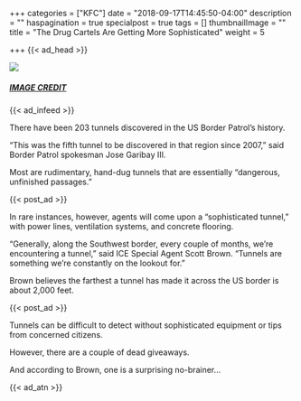 +++
categories = ["KFC"]
date = "2018-09-17T14:45:50-04:00"
description = ""
haspagination = true
specialpost = true
tags = []
thumbnailImage = ""
title = "The Drug Cartels Are Getting More Sophisticated"
weight = 5

+++
{{< ad_head >}}

[![](http://sopawfect.com/wp-content/uploads/2018/08/g-5.jpg)](http://sopawfect.com/wp-content/uploads/2018/08/g-5.jpg)

##### [_IMAGE CREDIT_](https://goo.gl/images/EDEyaC)

{{< ad_infeed >}}

There have been 203 tunnels discovered in the US Border Patrol’s history.

“This was the fifth tunnel to be discovered in that region since 2007,” said Border Patrol spokesman Jose Garibay III.

Most are rudimentary, hand-dug tunnels that are essentially “dangerous, unfinished passages.”

{{< post_ad >}}

In rare instances, however, agents will come upon a “sophisticated tunnel,” with power lines, ventilation systems, and concrete flooring.

“Generally, along the Southwest border, every couple of months, we’re encountering a tunnel,” said ICE Special Agent Scott Brown. “Tunnels are something we’re constantly on the lookout for.”

Brown believes the farthest a tunnel has made it across the US border is about 2,000 feet.

{{< post_ad >}}

Tunnels can be difficult to detect without sophisticated equipment or tips from concerned citizens.

However, there are a couple of dead giveaways.

And according to Brown, one is a surprising no-brainer…

{{< ad_atn >}}
